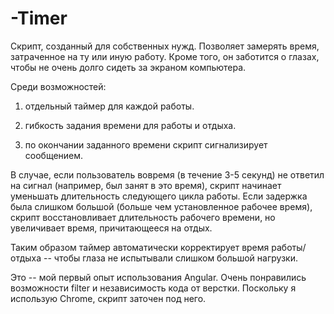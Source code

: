 -Timer
======
Скрипт, созданный для собственных нужд. Позволяет замерять время, затраченное на ту или иную работу.
Кроме того, он заботится о глазах, чтобы не очень долго сидеть за экраном компьютера.

Среди возможностей:

1) отдельный таймер для каждой работы.

2) гибкость задания времени для работы и отдыха.

3) по окончании заданного времени скрипт сигнализирует сообщением.

В случае, если пользователь вовремя (в течение 3-5 секунд) не ответил на сигнал (например, был занят в это время), скрипт начинает уменьшать длительность следующего цикла работы. Если задержка была слишком большой (больше чем установленное рабочее время), скрипт восстановливает длительность рабочего времени, но увеличивает время, причитающееся на отдых.

Таким образом таймер автоматически корректирует время работы/отдыха -- чтобы глаза не испытывали слишком большой нагрузки.

Это -- мой первый опыт использования Angular. Очень понравились возможности filter и независимость кода от верстки. Поскольку я использую Chrome, скрипт заточен под него. 
